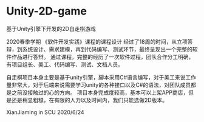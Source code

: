 # Unity-2D-game
基于Unity引擎下开发的2D自走棋游戏

2020春季学期 《软件开发实践》课程的课程设计
经过了18周的时间，从立项答辩，到系统设计、需求建模，再到代码编写、测试环节，最终呈现出一个完整的软件作品进行答辩。
通过课程，完整的经历了一次软件过程，团队合作分工明确，有项目组长、美工、代码编写、测试、文档人员。

自走棋项目本身主要是基于unity引擎，脚本采用C#语言编写，对于美工来说工作量非常大，对于后端来说需要学习unity的各种接口以及C#的语法，对团队成员都是之前没接触过的心的方向。
项目本身完成度较高，基本可以上架APP商店，但是还是稍显粗糙，在有限的人力以及时间内，我们只能选做2D版本。

XianJiaming in SCU 2020/6/24
